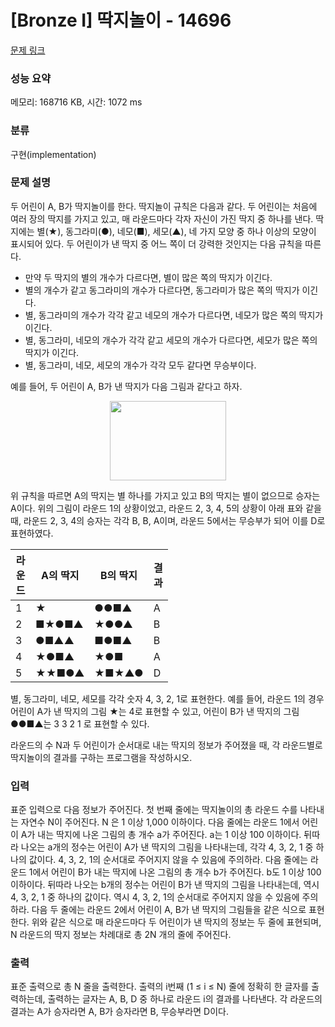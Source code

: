 # [Bronze I] 딱지놀이 - 14696 

[문제 링크](https://www.acmicpc.net/problem/14696) 

### 성능 요약

메모리: 168716 KB, 시간: 1072 ms

### 분류

구현(implementation)

### 문제 설명

<p>두 어린이 A, B가 딱지놀이를 한다. 딱지놀이 규칙은 다음과 같다. 두 어린이는 처음에 여러 장의 딱지를 가지고 있고, 매 라운드마다 각자 자신이 가진 딱지 중 하나를 낸다. 딱지에는 별(★), 동그라미(●), 네모(■), 세모(▲), 네 가지 모양 중 하나 이상의 모양이 표시되어 있다. 두 어린이가 낸 딱지 중 어느 쪽이 더 강력한 것인지는 다음 규칙을 따른다.</p>

<ul>
	<li>만약 두 딱지의 별의 개수가 다르다면, 별이 많은 쪽의 딱지가 이긴다.</li>
	<li>별의 개수가 같고 동그라미의 개수가 다르다면, 동그라미가 많은 쪽의 딱지가 이긴다.</li>
	<li>별, 동그라미의 개수가 각각 같고 네모의 개수가 다르다면, 네모가 많은 쪽의 딱지가 이긴다.</li>
	<li>별, 동그라미, 네모의 개수가 각각 같고 세모의 개수가 다르다면, 세모가 많은 쪽의 딱지가 이긴다.</li>
	<li>별, 동그라미, 네모, 세모의 개수가 각각 모두 같다면 무승부이다.</li>
</ul>

<p>예를 들어, 두 어린이 A, B가 낸 딱지가 다음 그림과 같다고 하자.</p>

<p style="text-align:center"><img alt="" src="https://onlinejudgeimages.s3-ap-northeast-1.amazonaws.com/problem/14696/1.png" style="height:127px; width:186px"></p>

<p>위 규칙을 따르면 A의 딱지는 별 하나를 가지고 있고 B의 딱지는 별이 없으므로 승자는 A이다. 위의 그림이 라운드 1의 상황이었고, 라운드 2, 3, 4, 5의 상황이 아래 표와 같을 때, 라운드 2, 3, 4의 승자는 각각 B, B, A이며, 라운드 5에서는 무승부가 되어 이를 D로 표현하였다.</p>

<table class="table table-bordered" style="width:50%">
	<thead>
		<tr>
			<th>라운드</th>
			<th>A의 딱지</th>
			<th>B의 딱지</th>
			<th>결과</th>
		</tr>
	</thead>
	<tbody>
		<tr>
			<td>1</td>
			<td>★</td>
			<td>●●■▲</td>
			<td>A</td>
		</tr>
		<tr>
			<td>2</td>
			<td>■★●■▲</td>
			<td>★●●▲</td>
			<td>B</td>
		</tr>
		<tr>
			<td>3</td>
			<td>●■▲▲</td>
			<td>■●■▲</td>
			<td>B</td>
		</tr>
		<tr>
			<td>4</td>
			<td>★●■▲</td>
			<td>★●■</td>
			<td>A</td>
		</tr>
		<tr>
			<td>5</td>
			<td>★★■●▲</td>
			<td>★■★▲●</td>
			<td>D</td>
		</tr>
	</tbody>
</table>

<p>별, 동그라미, 네모, 세모를 각각 숫자 4, 3, 2, 1로 표현한다. 예를 들어, 라운드 1의 경우 어린이 A가 낸 딱지의 그림 ★는 4로 표현할 수 있고, 어린이 B가 낸 딱지의 그림 ●●■▲는 3 3 2 1 로 표현할 수 있다.</p>

<p>라운드의 수 N과 두 어린이가 순서대로 내는 딱지의 정보가 주어졌을 때, 각 라운드별로 딱지놀이의 결과를 구하는 프로그램을 작성하시오.</p>

### 입력 

 <p>표준 입력으로 다음 정보가 주어진다. 첫 번째 줄에는 딱지놀이의 총 라운드 수를 나타내는 자연수 N이 주어진다. N 은 1 이상 1,000 이하이다. 다음 줄에는 라운드 1에서 어린이 A가 내는 딱지에 나온 그림의 총 개수 a가 주어진다. a는 1 이상 100 이하이다. 뒤따라 나오는 a개의 정수는 어린이 A가 낸 딱지의 그림을 나타내는데, 각각 4, 3, 2, 1 중 하나의 값이다. 4, 3, 2, 1의 순서대로 주어지지 않을 수 있음에 주의하라. 다음 줄에는 라운드 1에서 어린이 B가 내는 딱지에 나온 그림의 총 개수 b가 주어진다. b도 1 이상 100 이하이다. 뒤따라 나오는 b개의 정수는 어린이 B가 낸 딱지의 그림을 나타내는데, 역시 4, 3, 2, 1 중 하나의 값이다. 역시 4, 3, 2, 1의 순서대로 주어지지 않을 수 있음에 주의하라. 다음 두 줄에는 라운드 2에서 어린이 A, B가 낸 딱지의 그림들을 같은 식으로 표현한다. 위와 같은 식으로 매 라운드마다 두 어린이가 낸 딱지의 정보는 두 줄에 표현되며, N 라운드의 딱지 정보는 차례대로 총 2N 개의 줄에 주어진다.</p>

### 출력 

 <p>표준 출력으로 총 N 줄을 출력한다. 출력의 i번째 (1 ≤ i ≤ N) 줄에 정확히 한 글자를 출력하는데, 출력하는 글자는 A, B, D 중 하나로 라운드 i의 결과를 나타낸다. 각 라운드의 결과는 A가 승자라면 A, B가 승자라면 B, 무승부라면 D이다.</p>

